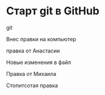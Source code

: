# Старт git в GitHub

git 




Внес правки на компьютер


правка от Анастасии

Новые изменения в файл

Правка от Михаила

Стопитсотая правка